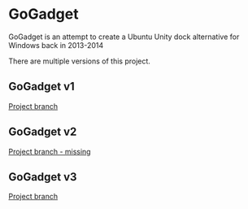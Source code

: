 # GoGadget
GoGadget is an attempt to create a Ubuntu Unity dock alternative for Windows back in 2013-2014

There are multiple versions of this project.

## GoGadget v1
[Project branch](https://github.com/Quacky2200/gogadget/tree/v1)

## GoGadget v2
[Project branch - missing](javascript:;)

## GoGadget v3
[Project branch](https://github.com/Quacky2200/gogadget/tree/v3)
